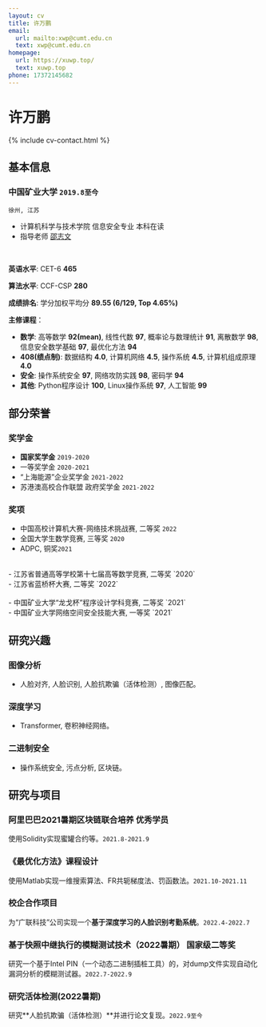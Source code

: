 ```yaml
---
layout: cv
title: 许万鹏
email:
  url: mailto:xwp@cumt.edu.cn
  text: xwp@cumt.edu.cn
homepage:
  url: https://xuwp.top/
  text: xuwp.top
phone: 17372145682
---
```


# 许万鹏

<!--
include contact information from the front matter
Supported arguments:
    - homepage: url, text
    - phone
    - email
-->

{% include cv-contact.html %}

## 基本信息

### **中国矿业大学** `2019.8至今`

```
徐州, 江苏
```

- 计算机科学与技术学院 信息安全专业 本科在读
- 指导老师 [邵志文](https://zhiwenshao.github.io/)

<br>

**英语水平**: CET-6 **465**

**算法水平**: CCF-CSP **280**

**成绩排名**: 学分加权平均分 **89.55 (6/129, Top 4.65%)**

**主修课程**：
- **数学**: 高等数学 **92(mean)**,  线性代数 **97**,  概率论与数理统计 **91**, 离散数学 **98**,  信息安全数学基础 **97**,  最优化方法 **94**
- **408(绩点制)**: 数据结构 **4.0**,  计算机网络 **4.5**,  操作系统 **4.5**,  计算机组成原理 **4.0**
- **安全**: 操作系统安全 **97**,  网络攻防实践 **98**,  密码学 **94**
- **其他**: Python程序设计 **100**,  Linux操作系统 **97**,  人工智能 **99**

## 部分荣誉

### **奖学金**

- **国家奖学金** `2019-2020` <br>
- 一等奖学金 `2020-2021` <br>
- “上海能源”企业奖学金 `2021-2022` <br>
- 苏港澳高校合作联盟 政府奖学金 `2021-2022` <br>

### **奖项**

- 中国高校计算机大赛-网络技术挑战赛, 二等奖 `2022` <br>
- 全国大学生数学竞赛, 三等奖 `2020`<br>
- ADPC, 铜奖`2021`<br>
<br>
- 江苏省普通高等学校第十七届高等数学竞赛, 二等奖 `2020`<br>
- 江苏省蓝桥杯大赛, 二等奖 `2022`<br>
<br>
- 中国矿业大学“龙戈杯”程序设计学科竞赛, 二等奖 `2021`<br>
- 中国矿业大学网络空间安全技能大赛, 一等奖 `2021`<br>

## 研究兴趣

### **图像分析**
- 人脸对齐, 人脸识别, 人脸抗欺骗（活体检测）, 图像匹配。

### **深度学习**
- Transformer, 卷积神经网络。

### **二进制安全**
- 操作系统安全, 污点分析, 区块链。

## 研究与项目

### **阿里巴巴2021暑期区块链联合培养** <i class="fas fa-award"></i> **优秀学员**
使用Solidity实现蜜罐合约等。`2021.8-2021.9`<br>

### **《最优化方法》课程设计**
使用Matlab实现一维搜索算法、FR共轭梯度法、罚函数法。`2021.10-2021.11`<br>

### **校企合作项目**
为“广联科技”公司实现一个**基于深度学习的人脸识别考勤系统**。`2022.4-2022.7`<br>

### **基于快照中继执行的模糊测试技术（2022暑期）** <i class="fas fa-award"></i> **国家级二等奖**
研究一个基于Intel PIN（一个动态二进制插桩工具）的，对dump文件实现自动化漏洞分析的模糊测试器。`2022.7-2022.9`<br>

### **研究活体检测(2022暑期)**
研究**人脸抗欺骗（活体检测）**并进行论文复现。`2022.9至今`<br>

<!--

## Publications

### [**reCode: A Lightweight Find-and-Replace Interaction in the IDE for Transforming Code by Example**]({{ page.homepage.url }}/assets/uist-21-recode.pdf)
**Wode Ni**, Joshua Sunshine, Vu Le, Sumit Gulwani, and Titus Barik.<br> 
_In Proceedings of the 34th ACM Symposium on User Interface Software and Technology (UIST'21)._ <br>
[[PDF]({{ page.homepage.url }}/assets/uist-21-recode.pdf)]
[[BibTeX]({{ page.homepage.url }}/assets/uist-21-recode.txt)]
[[video preview](https://youtu.be/fMdHK9UrgQ4)]
[[talk](https://youtu.be/_GQ8E7EMMws)]


### [**Penrose: From Mathematical Notation to Beautiful Diagrams**](http://penrose.ink/media/Penrose_SIGGRAPH2020.pdf)
Katherine Ye, **Wode Ni**, Max Krieger, Dor Ma'ayan, Joshua Sunshine, Jonathan Aldrich, and Keenan Crane.<br> 
_ACM Transactions on Graphics (SIGGRAPH'20)._<br>
[[PDF](http://penrose.ink/media/Penrose_SIGGRAPH2020.pdf)]
[[BibTeX]({{ page.homepage.url }}/assets/siggraph20-penrose.txt)]
[[www](http://penrose.ink/siggraph20.html)]
[[repo](https://github.com/penrose/penrose)]

### [**How Domain Experts Create Conceptual Diagrams and Implications for Tool Design**]({{ page.homepage.url }}/assets/chi-20-natural-diagramming.pdf)

Dor Ma'ayan\*, **Wode Ni\***, Katherine Ye, Chinmay Kulkarni, and Joshua Sunshine.<br>
<i class="fas fa-award"></i> <strong>Best Paper Honourable Mention</strong><br>
_In Proceedings of the 2020 CHI Conference on Human Factors in Computing Systems (CHI'20)._<br>
[[PDF]({{ page.homepage.url }}/assets/chi-20-natural-diagramming.pdf)]
[[BibTeX]({{ page.homepage.url }}/assets/chi-20-natural-diagramming.txt)]

### [**Defining Visual Narratives for Mathematics Declaratively**](http://2019.plateau-workshop.org/assets/papers-2019/9.pdf)

Max Krieger, **Wode Ni**, and Joshua Sunshine.<br>
_Evaluation and Usability of Programming Languages and Tools (PLATEAU 2019), co-located with UIST._<br>
[[PDF](http://2019.plateau-workshop.org/assets/papers-2019/9.pdf)]
[[slides]({{ page.homepage.url }}/assets/plateau-19-presentation.pdf)]

### [**Designing Declarative Language Tutorials: a Guided and Individualized Approach**](http://2019.plateau-workshop.org/assets/papers-2019/2.pdf)

Anael Kuperwajs Cohen, **Wode Ni**, and Joshua Sunshine.<br>
_Evaluation and Usability of Programming Languages and Tools (PLATEAU 2019), co-located with UIST._<br>
[[PDF](http://2019.plateau-workshop.org/assets/papers-2019/2.pdf)]
[[slides]({{ page.homepage.url }}/assets/plateau-19-presentation.pdf)]

---

### [**Substance and Style: domain-specific languages for mathematical diagrams**](https://2017.splashcon.org/event/dsldi-2017-substance-and-style-domain-specific-languages-for-mathematical-diagrams)

**Wode Ni\***, Katherine Ye\*, Joshua Sunshine, Jonathan Aldrich, and Keenan Crane.<br> _Domain-Specific Language Design and Implementation (DSLDI 2017), co-located with SPLASH._ <br>
[[PDF]({{ page.homepage.url }}/assets/dsldi.pdf)]
[[slides]({{ page.homepage.url }}/assets/dsldi-presentation.pdf)]
[[www](http://penrose.ink)]
[[repo](https://github.com/penrose/penrose)]

### [**Whiteboard Scanning Using Super-Resolution**](http://scholar.dickinson.edu/student_honors/221/)

**Wode Ni**.<br> _Dickinson College Honors Theses. Paper 221._<br>
[[PDF]({{ page.homepage.url }}/assets/superres.pdf)]

## Experience

### **Microsoft Research** `2020.5 - 2020.8`

_Research Intern_<br>
Worked with the [PROSE](https://www.microsoft.com/en-us/research/group/prose/) team (mentored by [Titus Barik](https://www.barik.net/)) on improving developer productivity in Visual Studio Code. I interviewed developers to elicit their needs for code transformation tools in editors. Inspired by the empirical data and relevant work in program synthesis, I designed **reCode**, an interaction model for rapidly performing complex code transformation using the familiar find-and-replace experience.

### **Carnegie Mellon University, Research Experiences for Undergraduate** `2017.5 - 2017.8`

_Research Assistant_<br>
**Penrose** is a system that automatically visualizes mathematics using two domain-specific languages: **Substance** and **Style**. Co-advised by [Jonathan Aldrich](https://www.cs.cmu.edu/~./aldrich/), [Keenan Crane](https://www.cs.cmu.edu/~kmcrane/), [Joshua Sunshine](http://www.cs.cmu.edu/~jssunshi/), and [Katherine Ye](https://www.cs.cmu.edu/~kqy/), I designed and implemented the Style language, and extended the Substance language to support functions and logically quantified statements.

### **Columbia University, Computer Graphics and User Interfaces Lab** `2017.1 - 2017.5`

_Research Assistant_<br>
Worked with prof. Steven Feiner, on **Cyber Affordance Visualization in Augumented Reality** project. Developed a Microsoft Hololens application that visualizes the Columbia campus in AR environment.

## Mentoring

[Hwei-Shin Harriman](https://hsharriman.github.io/) (Olin College of Engineering, independent research) `CMU, 2021 - Now` <br>
[Helena Yang](https://heleaf.me/) (CMU, [REUSE](https://www.cmu.edu/scs/isr/reuse/)) `CMU, 2021` <br>
[Max Krieger](https://a9.io/) (CMU, independent research & [REUSE](https://www.cmu.edu/scs/isr/reuse/)) `CMU, 2018 - 2021` <br>
[Courtney Miller](https://courtney-e-miller.github.io/) (New College of Florida, [REUSE](https://www.cmu.edu/scs/isr/reuse/)) `CMU, 2019` <br>
[Anael Kuperwajs Cohen](https://anaelkuperwajs.github.io/) (Macalester College, [REUSE](https://www.cmu.edu/scs/isr/reuse/)) `CMU, 2019` <br>

---



## Teaching

Teaching Assistant, **Crafting Software (17-450/17-950)** `CMU, 2022` <br>
Teaching Assistant, **Programming Languages and Translators (COMS 4115)** `Columbia, 2017 - 2018` <br>
Teaching Assistant, **Introduction to Java II (COMP 132)** `Dickinson, 2016` <br>
Peer Tutor, **Data Structures and Problem Solving (COMP 232)** `Dickinson, 2016` <br>
Computer Lab Consultant `Dickinson, 2014 - 2016` <br>


## Service

Sub-reviewer `OOPSLA'21, VL/HCC'21` <br>
Reviewer `CHI'21, CHI'22, SIGGRAPH'22` <br>
Research Experiences for Undergraduates in Software Engineering Admission Committee `CMU, 2019 - 2021` <br>

-->

<!-- ### Footer

Last updated: May 2013 -->
